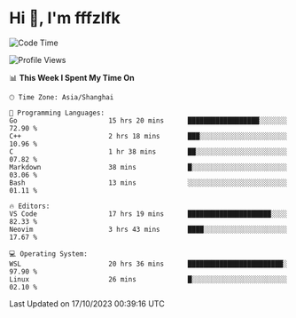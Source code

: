 # Hi 👋, I'm fffzlfk

<!--START_SECTION:waka-->
![Code Time](http://img.shields.io/badge/Code%20Time-519%20hrs%2018%20mins-blue)

![Profile Views](http://img.shields.io/badge/Profile%20Views-0-blue)

📊 **This Week I Spent My Time On** 

```text
🕑︎ Time Zone: Asia/Shanghai

💬 Programming Languages: 
Go                       15 hrs 20 mins      ██████████████████░░░░░░░   72.90 % 
C++                      2 hrs 18 mins       ███░░░░░░░░░░░░░░░░░░░░░░   10.96 % 
C                        1 hr 38 mins        ██░░░░░░░░░░░░░░░░░░░░░░░   07.82 % 
Markdown                 38 mins             █░░░░░░░░░░░░░░░░░░░░░░░░   03.06 % 
Bash                     13 mins             ░░░░░░░░░░░░░░░░░░░░░░░░░   01.11 % 

🔥 Editors: 
VS Code                  17 hrs 19 mins      █████████████████████░░░░   82.33 % 
Neovim                   3 hrs 43 mins       ████░░░░░░░░░░░░░░░░░░░░░   17.67 % 

💻 Operating System: 
WSL                      20 hrs 36 mins      ████████████████████████░   97.90 % 
Linux                    26 mins             █░░░░░░░░░░░░░░░░░░░░░░░░   02.10 % 
```


 Last Updated on 17/10/2023 00:39:16 UTC
<!--END_SECTION:waka-->
